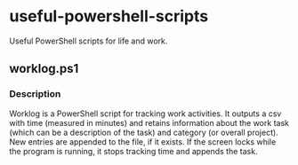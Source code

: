 # useful-powershell-scripts
Useful PowerShell scripts for life and work.


## worklog.ps1
### Description
Worklog is a PowerShell script for tracking work activities.  It outputs a csv with time (measured in minutes) and retains information about the work task (which can be a description of the task) and category (or overall project).
New entries are appended to the file, if it exists.  If the screen locks while the program is running, it stops tracking time and appends the task.
